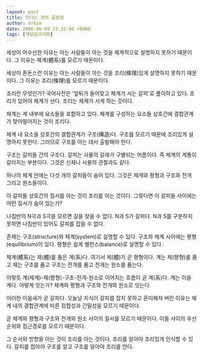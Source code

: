 ```yaml
---
layout: post
title: 안다는 것의 출발점
author: drkim
date: 2006-06-09 23:32:04 +0900
tags: [깨달음의대화]
---
```


  
세상이 어수선한 이유는 아는 사람들이 아는 것을 체계적으로 설명하지 못하기 때문이다. 그 이유는 체계(體系)를 모르기 때문이다.
  

  
세상이 혼돈스런 이유는 아는 사람들이 아는 것을 조리(條理)있게 설명하지 못하기 때문이다. 그 이유는 조리(條理)를 모르기 때문이다. 
  

  
조리란 무엇인가? 국어사전은 '앞뒤가 들어맞고 체계가 서는 갈피'로 풀이하고 있다. 조리가 있어야 체계가 선다. 조리는 체계가 서게 하는 것이다. 
  

  
체계는 계 내부에 요소들을 포함하고 있다. 체계를 구성하는 요소들 상호간에 결합관계가 맞아떨어지는 것이 조리다. 
  

  
체계 내 요소들 상호간의 결합관계가 구조(構造)다. 구조를 모르기 때문에 조리있게 설명하지 못한다. 그러므로 구조를 아는 데서 출발해야 한다. 
  

  
구조는 갈피들 간의 구조다. 갈피는 사물의 갈래가 구별되는 어름이다. 즉 체계의 계통이 갈라지는 부분이다. 그것은 신체나 사물의 관절과도 같다.
  

  
하나의 체계 안에는 다섯 개의 갈피들이 숨어 있다. 그것은 체계와 평형과 구조와 전개 그리고 원소들이다. 
  

  
이 갈피들 상호간의 질서를 아는 것이 조리를 아는 것이다. 그렇다면 이 갈피들 사이에는 어떤 질서가 숨어 있는가?
  

  
나침반의 N극과 S극을 모르면 길을 찾을 수 없다. N과 S가 갈피다. N과 S를 구분하지 못하면 나침반이 있어도 갈피를 잡을 수 없다.
  

  
존재는 구조(structure)와 체계(system)로 설명할 수 있다. 구조와 체계 사이에는 평형(equilibrium)이 있다. 평형은 쉽게 밸런스(balance)로 설명할 수 있다. 
  

  
체계(體系)는 체(體)를 품은 계(系)다. 여기서 체(體)가 곧 평형이다. 계는 체(평형)를 품고 체는 구조를 품고 구조는 전개를 품고 전개는 원소를 품는다.
  

  
이렇듯 계(체계)-체(평형)-구조-전개-원소로 이어지는 흐름이 곧 계(系)다. 계는 이을 계다. 어떻게 잇는가? 체계와 평형과 구조와 전개와 원소로 잇는다. 
  

  
이러한 이음새가 곧 갈피다. 오늘날 지식이 갈피를 잡지 못하고 혼미해져 버린 이유는 체계 내의 결합관계에 따른 정합성과 긴밀성을 모르기 때문이다. 
  

  
곧 체계와 평형과 구조와 전개와 원소 사이의 질서를 모르기 때문이다. 이들 사이의 우선순위와 접근경로를 모르기 때문이다. 
  

  
그 순서와 방향을 아는 것이 조리를 아는 것이다. 조리를 알아야 조리있게 인식할 수 있다. 갈피를 잡아야 구조를 알고 구조를 알아야 조리를 안다.